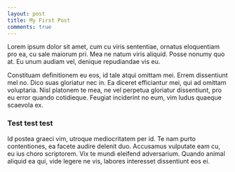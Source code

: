 ```yaml
---
layout: post
title: My First Post
comments: true
---
```


Lorem ipsum dolor sit amet, cum cu viris sententiae, ornatus eloquentiam pro ea, cu sale maiorum pri. Mea ne natum viris aliquid. Posse nonumy quo at. Eu unum audiam vel, denique repudiandae vis eu.

Constituam definitionem eu eos, id tale atqui omittam mei. Errem dissentiunt mel no. Dico suas gloriatur nec in. Ea diceret efficiantur mei, qui ad omittam voluptaria. Nisl platonem te mea, ne vel perpetua gloriatur dissentiunt, pro eu error quando cotidieque. Feugiat inciderint no eum, vim ludus quaeque scaevola ex.

### Test test test

Id postea graeci vim, utroque mediocritatem per id. Te nam purto contentiones, ea facete audire delenit duo. Accusamus vulputate eam cu, eu ius choro scriptorem. Vix te mundi eleifend adversarium. Quando animal aliquid ea qui, vide legere ne vis, labores interesset dissentiunt eos ei.